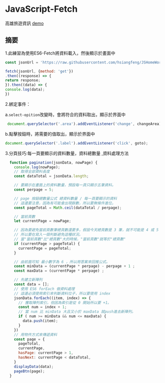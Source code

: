 # JavaScript-Fetch

高雄旅遊資訊  [demo](http://htmlpreview.github.io/?https://github.com/shengfu-hou/JavaScript-Fetch-/blob/master/tourism.html)

## 摘要
  1.此練習為使用ES6-Fetch將資料載入，然後顯示於畫面中
  ```Javascript
const jsonUrl = 'https://raw.githubusercontent.com/hsiangfeng/JSHomeWork/master/JSON/datastore_search.json';

fetch(jsonUrl, {method: 'get'})
  .then((response) => {
  return response;
}).then((data) => {
  console.log(data);
})
```
  
  2.綁定事件：
  
a.`select-opition`改變時，會將符合的資料取出，顯示於界面中

```Javascript
 document.querySelector('.area').addEventListener('change', changeArea);
```            

b.點擊按鈕時，將需要的值取出，顯示於界面中

```Javascript
document.querySelector('.label').addEventListener('click', goto);
```
  3.分頁技巧:每一頁要顯示的資料數量，資料總數量
                 ,資料處理方法
```Javascript
  function pagination(jsonData, nowPage) {
    console.log(nowPage);
    // 取得全部資料長度
    const dataTotal = jsonData.length;

    // 要顯示在畫面上的資料數量，預設每一頁只顯示五筆資料。
    const perpage = 5;

    // page 按鈕總數量公式 總資料數量 / 每一頁要顯示的資料
    // 這邊要注意，因為有可能會出現餘數，所以要無條件進位。
    const pageTotal = Math.ceil(dataTotal / perpage);

    // 當前頁數
    let currentPage = nowPage;  

    // 因為要避免當前頁數筆總頁數還要多，假設今天總頁數是 3 筆，就不可能是 4 或 5
    // 所以要在寫入一個判斷避免這種狀況。
    // 當"當前頁數"比"總頁數"大的時候，"當前頁數"就等於"總頁數"
    if (currentPage > pageTotal) {
      currentPage = pageTotal;
    }

    // 由前面可知 最小數字為 6 ，所以用答案來回推公式。
    const minData = (currentPage * perpage) - perpage + 1 ;
    const maxData = (currentPage * perpage) ;

    // 先建立新陣列
    const data = [];
    // 使用 ES6 forEach 做資料處理
    // 這邊必須使用索引來判斷資料位子，所以要使用 index
    jsonData.forEach((item, index) => {
      // 獲取陣列索引，但因為索引是從 0 開始所以要 +1。
      const num = index + 1;
      // 當 num 比 minData 大且又小於 maxData 就push進去新陣列。
      if ( num >= minData && num <= maxData) {
        data.push(item);
      }
    })
    // 用物件方式來傳遞資料
    const page = {
      pageTotal,
      currentPage,
      hasPage: currentPage > 1,
      hasNext: currentPage < dataTotal,
    }
    displayData(data);
    pageBtn(page);
  }
```

                 



